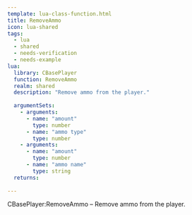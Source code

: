 ```yaml
---
template: lua-class-function.html
title: RemoveAmmo
icon: lua-shared
tags:
  - lua
  - shared
  - needs-verification
  - needs-example
lua:
  library: CBasePlayer
  function: RemoveAmmo
  realm: shared
  description: "Remove ammo from the player."
  
  argumentSets:
    - arguments:
      - name: "amount"
        type: number
      - name: "ammo type"
        type: number
    - arguments:
      - name: "amount"
        type: number
      - name: "ammo name"
        type: string
  returns:
    
---
```


<div class="lua__search__keywords">
CBasePlayer:RemoveAmmo &#x2013; Remove ammo from the player.
</div>
